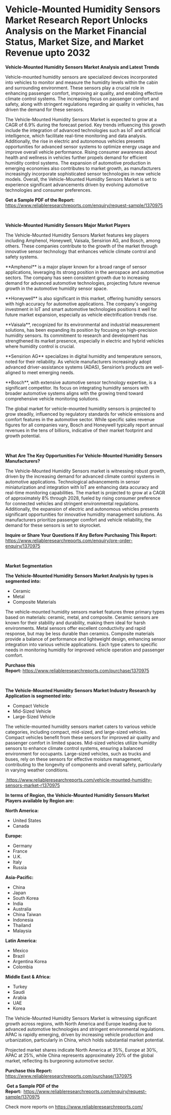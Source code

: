 <p><h1>Vehicle-Mounted Humidity Sensors Market Research Report Unlocks Analysis on the Market Financial Status, Market Size, and Market Revenue upto 2032</h1></p><p><strong>Vehicle-Mounted Humidity Sensors Market Analysis and Latest Trends</strong></p>
<p><p>Vehicle-mounted humidity sensors are specialized devices incorporated into vehicles to monitor and measure the humidity levels within the cabin and surrounding environment. These sensors play a crucial role in enhancing passenger comfort, improving air quality, and enabling effective climate control systems. The increasing focus on passenger comfort and safety, along with stringent regulations regarding air quality in vehicles, has driven the demand for these sensors. </p><p>The Vehicle-Mounted Humidity Sensors Market is expected to grow at a CAGR of 6.9% during the forecast period. Key trends influencing this growth include the integration of advanced technologies such as IoT and artificial intelligence, which facilitate real-time monitoring and data analysis. Additionally, the rise in electric and autonomous vehicles presents opportunities for advanced sensor systems to optimize energy usage and improve overall vehicle performance. Rising consumer awareness about health and wellness in vehicles further propels demand for efficient humidity control systems. The expansion of automotive production in emerging economies also contributes to market growth, as manufacturers increasingly incorporate sophisticated sensor technologies in new vehicle models. Overall, the Vehicle-Mounted Humidity Sensors Market is set to experience significant advancements driven by evolving automotive technologies and consumer preferences.</p></p>
<p><strong>Get a Sample PDF of the Report:&nbsp;</strong> <a href="https://www.reliableresearchreports.com/enquiry/request-sample/1370975?utm_campaign=3051&utm_medium=2&utm_source=Github&utm_content=ia&utm_term=22032025&utm_id=vehicle-mounted-humidity-sensors">https://www.reliableresearchreports.com/enquiry/request-sample/1370975</a></p>
<p>&nbsp;</p>
<p><strong>Vehicle-Mounted Humidity Sensors Major Market Players</strong></p>
<p><p>The Vehicle-Mounted Humidity Sensors Market features key players including Amphenol, Honeywell, Vaisala, Sensirion AG, and Bosch, among others. These companies contribute to the growth of the market through innovative sensor technology that enhances vehicle climate control and safety systems.</p><p>**Amphenol** is a major player known for a broad range of sensor applications, leveraging its strong position in the aerospace and automotive sectors. The company has seen consistent growth due to increasing demand for advanced automotive technologies, projecting future revenue growth in the automotive humidity sensor space.</p><p>**Honeywell** is also significant in this market, offering humidity sensors with high accuracy for automotive applications. The company's ongoing investment in IoT and smart automotive technologies positions it well for future market expansion, especially as vehicle electrification trends rise.</p><p>**Vaisala**, recognized for its environmental and industrial measurement solutions, has been expanding its position by focusing on high-precision humidity sensors. Its commitment to research and development has strengthened its market presence, especially in electric and hybrid vehicles where humidity control is crucial.</p><p>**Sensirion AG** specializes in digital humidity and temperature sensors, noted for their reliability. As vehicle manufacturers increasingly adopt advanced driver-assistance systems (ADAS), Sensirion’s products are well-aligned to meet emerging needs.</p><p>**Bosch**, with extensive automotive sensor technology expertise, is a significant competitor. Its focus on integrating humidity sensors with broader automotive systems aligns with the growing trend toward comprehensive vehicle monitoring solutions.</p><p>The global market for vehicle-mounted humidity sensors is projected to grow steadily, influenced by regulatory standards for vehicle emissions and comfort features in the automotive sector. While specific sales revenue figures for all companies vary, Bosch and Honeywell typically report annual revenues in the tens of billions, indicative of their market footprint and growth potential.</p></p>
<p>&nbsp;</p>
<p><strong>What Are The Key Opportunities For Vehicle-Mounted Humidity Sensors Manufacturers?</strong></p>
<p><p>The Vehicle-Mounted Humidity Sensors market is witnessing robust growth, driven by the increasing demand for advanced climate control systems in automotive applications. Technological advancements in sensor miniaturization and integration with IoT are enhancing data accuracy and real-time monitoring capabilities. The market is projected to grow at a CAGR of approximately 8% through 2028, fueled by rising consumer preference for connected vehicles and stringent environmental regulations. Additionally, the expansion of electric and autonomous vehicles presents significant opportunities for innovative humidity management solutions. As manufacturers prioritize passenger comfort and vehicle reliability, the demand for these sensors is set to skyrocket.</p></p>
<p><strong>Inquire or Share Your Questions If Any Before Purchasing This Report:</strong> <a href="https://www.reliableresearchreports.com/enquiry/pre-order-enquiry/1370975?utm_campaign=3051&utm_medium=2&utm_source=Github&utm_content=ia&utm_term=22032025&utm_id=vehicle-mounted-humidity-sensors">https://www.reliableresearchreports.com/enquiry/pre-order-enquiry/1370975</a></p>
<p>&nbsp;</p>
<p><strong>Market Segmentation</strong></p>
<p><strong>The Vehicle-Mounted Humidity Sensors Market Analysis by types is segmented into:</strong></p>
<p><ul><li>Ceramic</li><li>Metal</li><li>Composite Materials</li></ul></p>
<p><p>The vehicle-mounted humidity sensors market features three primary types based on materials: ceramic, metal, and composite. Ceramic sensors are known for their stability and durability, making them ideal for harsh environments. Metal sensors offer excellent conductivity and rapid response, but may be less durable than ceramics. Composite materials provide a balance of performance and lightweight design, enhancing sensor integration into various vehicle applications. Each type caters to specific needs in monitoring humidity for improved vehicle operation and passenger comfort.</p></p>
<p><strong>Purchase this Report:&nbsp;</strong><a href="https://www.reliableresearchreports.com/purchase/1370975?utm_campaign=3051&utm_medium=2&utm_source=Github&utm_content=ia&utm_term=22032025&utm_id=vehicle-mounted-humidity-sensors">https://www.reliableresearchreports.com/purchase/1370975</a></p>
<p>&nbsp;</p>
<p><strong>The Vehicle-Mounted Humidity Sensors Market Industry Research by Application is segmented into:</strong></p>
<p><ul><li>Compact Vehicle</li><li>Mid-Sized Vehicle</li><li>Large-Sized Vehicle</li></ul></p>
<p><p>The vehicle-mounted humidity sensors market caters to various vehicle categories, including compact, mid-sized, and large-sized vehicles. Compact vehicles benefit from these sensors for improved air quality and passenger comfort in limited spaces. Mid-sized vehicles utilize humidity sensors to enhance climate control systems, ensuring a balanced environment for occupants. Large-sized vehicles, such as trucks and buses, rely on these sensors for effective moisture management, contributing to the longevity of components and overall safety, particularly in varying weather conditions.</p></p>
<p><a href="https://www.reliableresearchreports.com/vehicle-mounted-humidity-sensors-market-r1370975?utm_campaign=3051&utm_medium=2&utm_source=Github&utm_content=ia&utm_term=22032025&utm_id=vehicle-mounted-humidity-sensors">&nbsp;https://www.reliableresearchreports.com/vehicle-mounted-humidity-sensors-market-r1370975</a></p>
<p><strong>In terms of Region, the Vehicle-Mounted Humidity Sensors Market Players available by Region are:</strong></p>
<p>
    <p> <strong> North America: </strong>
        <ul>
            <li>United States</li>
            <li>Canada</li>
        </ul>
        </p> 
    <p> <strong> Europe: </strong>
        <ul>
            <li>Germany</li>
            <li>France</li>
            <li>U.K.</li>
            <li>Italy</li>
            <li>Russia</li>
        </ul>
        </p> 
    <p> <strong> Asia-Pacific: </strong>
        <ul>
            <li>China</li>
            <li>Japan</li>
            <li>South Korea</li>
            <li>India</li>
            <li>Australia</li>
            <li>China Taiwan</li>
            <li>Indonesia</li>
            <li>Thailand</li>
            <li>Malaysia</li>
        </ul>
        </p> 
    <p> <strong> Latin America: </strong>
        <ul>
            <li>Mexico</li>
            <li>Brazil</li>
            <li>Argentina Korea</li>
            <li>Colombia</li>
        </ul>
        </p> 
    <p> <strong> Middle East & Africa: </strong>
        <ul>
            <li>Turkey</li>
            <li>Saudi</li>
            <li>Arabia</li>
            <li>UAE</li>
            <li>Korea</li>
        </ul>
    </p>
    </p>
<p><p>The Vehicle-Mounted Humidity Sensors Market is witnessing significant growth across regions, with North America and Europe leading due to advanced automotive technologies and stringent environmental regulations. APAC is rapidly emerging, driven by increasing vehicle production and urbanization, particularly in China, which holds substantial market potential. </p><p>Projected market shares indicate North America at 35%, Europe at 30%, APAC at 25%, while China represents approximately 20% of the global market, reflecting its burgeoning automotive sector.</p></p>
<p><strong>Purchase this Report: </strong><a href="https://www.reliableresearchreports.com/purchase/1370975?utm_campaign=3051&utm_medium=2&utm_source=Github&utm_content=ia&utm_term=22032025&utm_id=vehicle-mounted-humidity-sensors">https://www.reliableresearchreports.com/purchase/1370975</a></p>
<p>&nbsp;<strong>Get a Sample PDF of the Report:&nbsp;&nbsp;</strong><a href="https://www.reliableresearchreports.com/enquiry/request-sample/1370975?utm_campaign=3051&utm_medium=2&utm_source=Github&utm_content=ia&utm_term=22032025&utm_id=vehicle-mounted-humidity-sensors">https://www.reliableresearchreports.com/enquiry/request-sample/1370975</a></p>
<p><strong></strong></p>
<p>Check more reports on <a href="https://www.reliableresearchreports.com/?utm_campaign=3051&utm_medium=2&utm_source=Github&utm_content=ia&utm_term=22032025&utm_id=vehicle-mounted-humidity-sensors">https://www.reliableresearchreports.com/</a></p>
